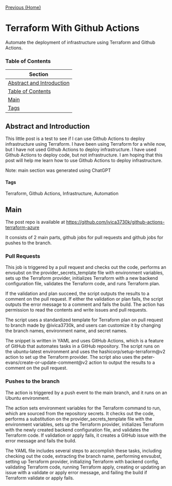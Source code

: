 [Previous (Home)](../../README.md)
# Terraform With Github Actions
Automate the deployment of infrastructure using Terraform and Github Actions.

### Table of Contents
| Section  |
| ---  |
| [Abstract and Introduction](#abstract-and-introduction) | 
| [Table of Contents](#table-of-contents) |
| [Main](#main) |
| [Tags](#tags) | 

<!-- Short description of the post and what it is. -->
## Abstract and Introduction
This little post is a test to see if I can use Github Actions to deploy infrastructure using Terraform. I have been using Terraform for a while now, but I have not used Github Actions to deploy infrastructure. I have used Github Actions to deploy code, but not infrastructure. I am hoping that this post will help me learn how to use Github Actions to deploy infrastructure.

Note: main section was generated using ChatGPT

<!-- Tags are used to categorize posts. For example, if this post is a 2M Ham Radio Amplifier, then the tags could be "Ham Radio", "Radio Engineering" -->
#### Tags
Terraform, Github Actions, Infrastructure, Automation
## Main
<!-- The main section is where the main content of the post goes. -->
The post repo is available at https://github.com/ivica3730k/github-actions-terraform-azure

It consists of 2 main parts, github jobs for pull requests and github jobs for pushes to the branch.

### Pull Requests

This job is triggered by a pull request and checks out the code, performs an envsubst on the provider_secrets_template file with environment variables, sets up the Terraform provider, initializes Terraform with a new backend configuration file, validates the Terraform code, and runs Terraform plan.

If the validation and plan succeed, the script outputs the results to a comment on the pull request. If either the validation or plan fails, the script outputs the error message to a comment and fails the build. The action has permission to read the contents and write issues and pull requests.

The script uses a standardized template for Terraform plan on pull request to branch made by @ivica3730k, and users can customize it by changing the branch names, environment name, and secret names.

The snippet is written in YAML and uses GitHub Actions, which is a feature of GitHub that automates tasks in a GitHub repository. The script runs on the ubuntu-latest environment and uses the hashicorp/setup-terraform@v2 action to set up the Terraform provider. The script also uses the peter-evans/create-or-update-comment@v2 action to output the results to a comment on the pull request.

### Pushes to the branch

The action is triggered by a push event to the main branch, and it runs on an Ubuntu environment.

The action sets environment variables for the Terraform command to run, which are sourced from the repository secrets. It checks out the code, performs a substitution on the provider_secrets_template file with the environment variables, sets up the Terraform provider, initializes Terraform with the newly created backend configuration file, and validates the Terraform code. If validation or apply fails, it creates a GitHub issue with the error message and fails the build.

The YAML file includes several steps to accomplish these tasks, including checking out the code, extracting the branch name, performing envsubst, setting up Terraform provider, initializing Terraform with backend config, validating Terraform code, running Terraform apply, creating or updating an issue with a validate or apply error message, and failing the build if Terraform validate or apply fails.
